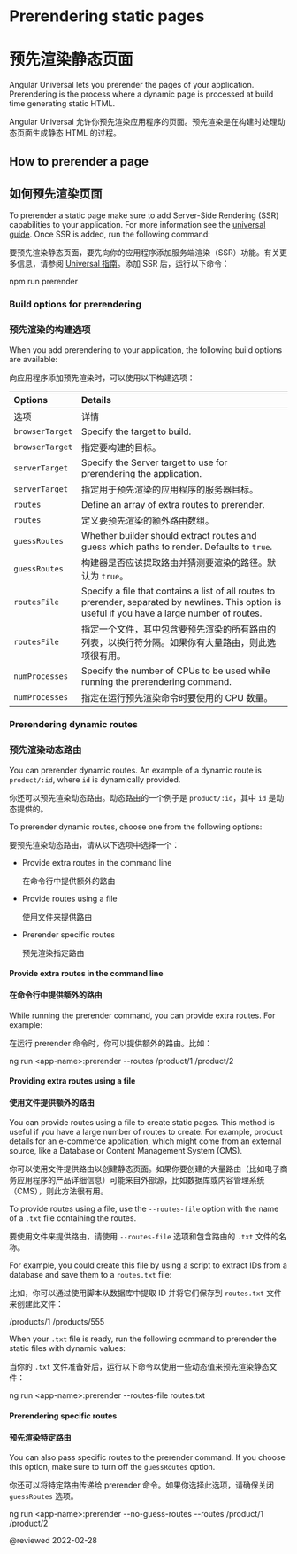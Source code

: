 # Prerendering static pages

# 预先渲染静态页面

Angular Universal lets you prerender the pages of your application.
Prerendering is the process where a dynamic page is processed at build time generating static HTML.

Angular Universal 允许你预先渲染应用程序的页面。预先渲染是在构建时处理动态页面生成静态 HTML 的过程。

## How to prerender a page

## 如何预先渲染页面

To prerender a static page make sure to add Server-Side Rendering \(SSR\) capabilities to your application.
For more information see the [universal guide](guide/universal).
Once SSR is added, run the following command:

要预先渲染静态页面，要先向你的应用程序添加服务端渲染（SSR）功能。有关更多信息，请参阅 [Universal 指南](guide/universal)。添加 SSR 后，运行以下命令：

<code-example format="shell" language="shell">

npm run prerender

</code-example>

### Build options for prerendering

### 预先渲染的构建选项

When you add prerendering to your application, the following build options are available:

向应用程序添加预先渲染时，可以使用以下构建选项：

| Options         | Details                                                                                                                                            |
| :-------------- | :------------------------------------------------------------------------------------------------------------------------------------------------- |
| 选项            | 详情                                                                                                                                               |
| `browserTarget` | Specify the target to build.                                                                                                                       |
| `browserTarget` | 指定要构建的目标。                                                                                                                                 |
| `serverTarget`  | Specify the Server target to use for prerendering the application.                                                                                 |
| `serverTarget`  | 指定用于预先渲染的应用程序的服务器目标。                                                                                                           |
| `routes`        | Define an array of extra routes to prerender.                                                                                                      |
| `routes`        | 定义要预先渲染的额外路由数组。                                                                                                                     |
| `guessRoutes`   | Whether builder should extract routes and guess which paths to render. Defaults to `true`.                                                         |
| `guessRoutes`   | 构建器是否应该提取路由并猜测要渲染的路径。默认为 `true`。                                                                                          |
| `routesFile`    | Specify a file that contains a list of all routes to prerender, separated by newlines. This option is useful if you have a large number of routes. |
| `routesFile`    | 指定一个文件，其中包含要预先渲染的所有路由的列表，以换行符分隔。如果你有大量路由，则此选项很有用。                                                 |
| `numProcesses`  | Specify the number of CPUs to be used while running the prerendering command.                                                                      |
| `numProcesses`  | 指定在运行预先渲染命令时要使用的 CPU 数量。                                                                                                        |

### Prerendering dynamic routes

### 预先渲染动态路由

You can prerender dynamic routes.
An example of a dynamic route is `product/:id`, where `id` is dynamically provided.

你还可以预先渲染动态路由。动态路由的一个例子是 `product/:id`，其中 `id` 是动态提供的。

To prerender dynamic routes, choose one from the following options:

要预先渲染动态路由，请从以下选项中选择一个：

* Provide extra routes in the command line

  在命令行中提供额外的路由

* Provide routes using a file

  使用文件来提供路由

* Prerender specific routes

  预先渲染指定路由

#### Provide extra routes in the command line

#### 在命令行中提供额外的路由

While running the prerender command, you can provide extra routes.
For example:

在运行 prerender 命令时，你可以提供额外的路由。比如：

<code-example format="shell" language="shell">

ng run &lt;app-name&gt;:prerender --routes /product/1 /product/2

</code-example>

#### Providing extra routes using a file

#### 使用文件提供额外的路由

You can provide routes using a file to create static pages.
This method is useful if you have a large number of routes to create. For example, product details for an e-commerce application, which might come from an external source, like a Database or Content Management System \(CMS\).

你可以使用文件提供路由以创建静态页面。如果你要创建的大量路由（比如电子商务应用程序的产品详细信息）可能来自外部源，比如数据库或内容管理系统（CMS），则此方法很有用。

To provide routes using a file, use the `--routes-file` option with the name of a `.txt` file containing the routes.

要使用文件来提供路由，请使用 `--routes-file` 选项和包含路由的 `.txt` 文件的名称。

For example, you could create this file by using a script to extract IDs from a database and save them to a `routes.txt` file:

比如，你可以通过使用脚本从数据库中提取 ID 并将它们保存到 `routes.txt` 文件来创建此文件：

<code-example language="none" header="routes.txt">

/products/1
/products/555

</code-example>

When your `.txt` file is ready, run the following command to prerender the static files with dynamic values:

当你的 `.txt` 文件准备好后，运行以下命令以使用一些动态值来预先渲染静态文件：

<code-example format="shell" language="shell">

ng run &lt;app-name&gt;:prerender --routes-file routes.txt

</code-example>

#### Prerendering specific routes

#### 预先渲染特定路由

You can also pass specific routes to the prerender command.
If you choose this option, make sure to turn off the `guessRoutes` option.

你还可以将特定路由传递给 prerender 命令。如果你选择此选项，请确保关闭 `guessRoutes` 选项。

<code-example format="shell" language="shell">

ng run &lt;app-name&gt;:prerender --no-guess-routes --routes /product/1 /product/2

</code-example>

<!-- links -->

<!-- external links -->

<!-- end links -->

@reviewed 2022-02-28
